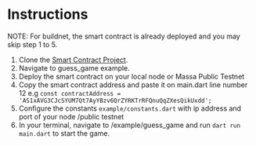 # Instructions
NOTE: For buildnet, the smart contract is already deployed and you may skip step 1 to 5.

1. Clone the [Smart Contract Project](https://github.com/jwmdev/massa-smart-contracts).
2. Navigate to guess_game example.
3. Deploy the smart contract on your local node or Massa Public Testnet
4. Copy the smart contract address and paste it on main.dart line number 12  e.g `const contractAddress = 'AS1xAVG3CJcSYUM7Qt7AyYBzv6QrZYRKTrRFQnuQqZXesQikUxdd';`
5. Configure the constants `example/constants.dart` with ip address and port of your node /public testnet
6. In your terminal, navigate to /example/guess_game and run `dart run main.dart` to start the game.